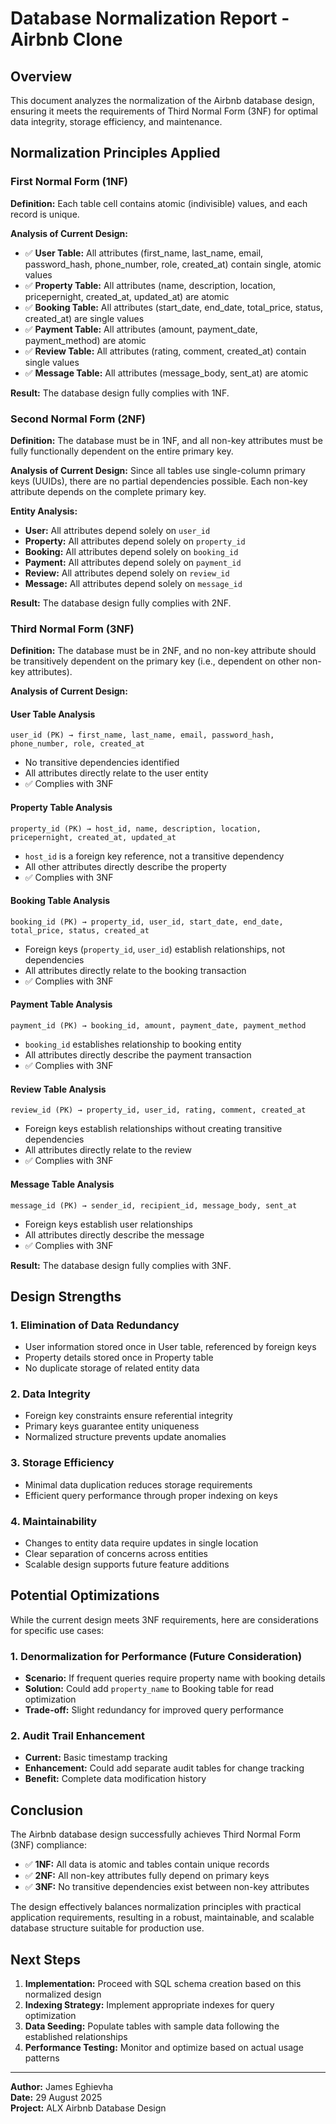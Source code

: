 # Database Normalization Report - Airbnb Clone

## Overview
This document analyzes the normalization of the Airbnb database design, ensuring it meets the requirements of Third Normal Form (3NF) for optimal data integrity, storage efficiency, and maintenance.

## Normalization Principles Applied

### First Normal Form (1NF)
**Definition:** Each table cell contains atomic (indivisible) values, and each record is unique.

**Analysis of Current Design:**
- ✅ **User Table:** All attributes (first_name, last_name, email, password_hash, phone_number, role, created_at) contain single, atomic values
- ✅ **Property Table:** All attributes (name, description, location, pricepernight, created_at, updated_at) are atomic
- ✅ **Booking Table:** All attributes (start_date, end_date, total_price, status, created_at) are single values
- ✅ **Payment Table:** All attributes (amount, payment_date, payment_method) are atomic
- ✅ **Review Table:** All attributes (rating, comment, created_at) contain single values
- ✅ **Message Table:** All attributes (message_body, sent_at) are atomic

**Result:** The database design fully complies with 1NF.

### Second Normal Form (2NF)
**Definition:** The database must be in 1NF, and all non-key attributes must be fully functionally dependent on the entire primary key.

**Analysis of Current Design:**
Since all tables use single-column primary keys (UUIDs), there are no partial dependencies possible. Each non-key attribute depends on the complete primary key.

**Entity Analysis:**
- **User:** All attributes depend solely on `user_id`
- **Property:** All attributes depend solely on `property_id` 
- **Booking:** All attributes depend solely on `booking_id`
- **Payment:** All attributes depend solely on `payment_id`
- **Review:** All attributes depend solely on `review_id`
- **Message:** All attributes depend solely on `message_id`

**Result:** The database design fully complies with 2NF.

### Third Normal Form (3NF)
**Definition:** The database must be in 2NF, and no non-key attribute should be transitively dependent on the primary key (i.e., dependent on other non-key attributes).

**Analysis of Current Design:**

#### User Table Analysis
```
user_id (PK) → first_name, last_name, email, password_hash, phone_number, role, created_at
```
- No transitive dependencies identified
- All attributes directly relate to the user entity
- ✅ Complies with 3NF

#### Property Table Analysis  
```
property_id (PK) → host_id, name, description, location, pricepernight, created_at, updated_at
```
- `host_id` is a foreign key reference, not a transitive dependency
- All other attributes directly describe the property
- ✅ Complies with 3NF

#### Booking Table Analysis
```
booking_id (PK) → property_id, user_id, start_date, end_date, total_price, status, created_at
```
- Foreign keys (`property_id`, `user_id`) establish relationships, not dependencies
- All attributes directly relate to the booking transaction
- ✅ Complies with 3NF

#### Payment Table Analysis
```
payment_id (PK) → booking_id, amount, payment_date, payment_method
```
- `booking_id` establishes relationship to booking entity
- All attributes directly describe the payment transaction
- ✅ Complies with 3NF

#### Review Table Analysis
```
review_id (PK) → property_id, user_id, rating, comment, created_at
```
- Foreign keys establish relationships without creating transitive dependencies
- All attributes directly relate to the review
- ✅ Complies with 3NF

#### Message Table Analysis
```
message_id (PK) → sender_id, recipient_id, message_body, sent_at
```
- Foreign keys establish user relationships
- All attributes directly describe the message
- ✅ Complies with 3NF

**Result:** The database design fully complies with 3NF.

## Design Strengths

### 1. Elimination of Data Redundancy
- User information stored once in User table, referenced by foreign keys
- Property details stored once in Property table
- No duplicate storage of related entity data

### 2. Data Integrity
- Foreign key constraints ensure referential integrity
- Primary keys guarantee entity uniqueness
- Normalized structure prevents update anomalies

### 3. Storage Efficiency
- Minimal data duplication reduces storage requirements
- Efficient query performance through proper indexing on keys

### 4. Maintainability
- Changes to entity data require updates in single location
- Clear separation of concerns across entities
- Scalable design supports future feature additions

## Potential Optimizations

While the current design meets 3NF requirements, here are considerations for specific use cases:

### 1. Denormalization for Performance (Future Consideration)
- **Scenario:** If frequent queries require property name with booking details
- **Solution:** Could add `property_name` to Booking table for read optimization
- **Trade-off:** Slight redundancy for improved query performance

### 2. Audit Trail Enhancement
- **Current:** Basic timestamp tracking
- **Enhancement:** Could add separate audit tables for change tracking
- **Benefit:** Complete data modification history

## Conclusion

The Airbnb database design successfully achieves Third Normal Form (3NF) compliance:

- ✅ **1NF:** All data is atomic and tables contain unique records
- ✅ **2NF:** All non-key attributes fully depend on primary keys  
- ✅ **3NF:** No transitive dependencies exist between non-key attributes

The design effectively balances normalization principles with practical application requirements, resulting in a robust, maintainable, and scalable database structure suitable for production use.

## Next Steps

1. **Implementation:** Proceed with SQL schema creation based on this normalized design
2. **Indexing Strategy:** Implement appropriate indexes for query optimization
3. **Data Seeding:** Populate tables with sample data following the established relationships
4. **Performance Testing:** Monitor and optimize based on actual usage patterns

---
**Author:** James Eghievha  
**Date:** 29 August 2025  
**Project:** ALX Airbnb Database Design
